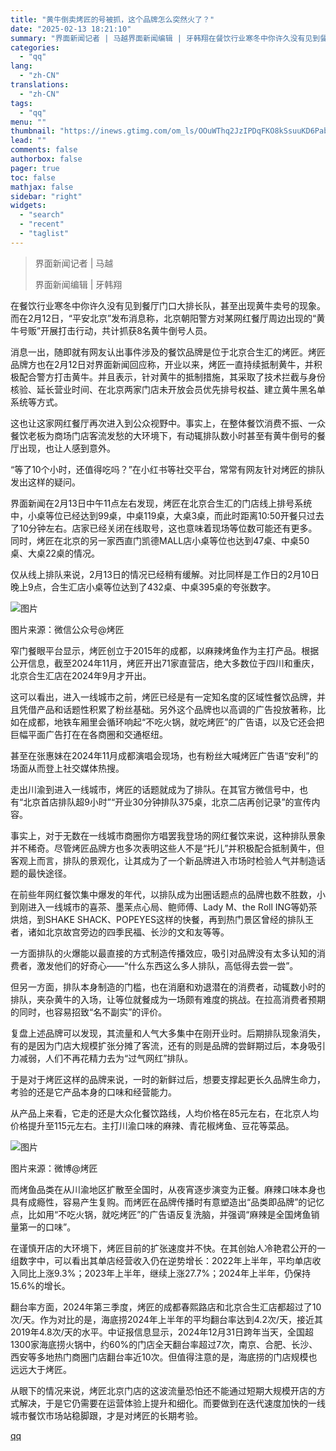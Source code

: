 ```yaml
---
title: "黄牛倒卖烤匠的号被抓，这个品牌怎么突然火了？"
date: "2025-02-13 18:21:10"
summary: "界面新闻记者 | 马越界面新闻编辑 | 牙韩翔在餐饮行业寒冬中你许久没有见到餐厅门口大排长队，甚至出..."
categories:
  - "qq"
lang:
  - "zh-CN"
translations:
  - "zh-CN"
tags:
  - "qq"
menu: ""
thumbnail: "https://inews.gtimg.com/om_ls/OOuWThq2JzIPDqFKO8kSsuuKD6PabnFXF0uE7TDjLLqdgAA_640360/0"
lead: ""
comments: false
authorbox: false
pager: true
toc: false
mathjax: false
sidebar: "right"
widgets:
  - "search"
  - "recent"
  - "taglist"
---
```


> 界面新闻记者 | 马越
> 
> 界面新闻编辑 | 牙韩翔

在餐饮行业寒冬中你许久没有见到餐厅门口大排长队，甚至出现黄牛卖号的现象。而在2月12日，“平安北京”发布消息称，北京朝阳警方对某网红餐厅周边出现的“黄牛号贩”开展打击行动，共计抓获8名黄牛倒号人员。

消息一出，随即就有网友认出事件涉及的餐饮品牌是位于北京合生汇的烤匠。烤匠品牌方也在2月12日对界面新闻回应称，开业以来，烤匠一直持续抵制黄牛，并积极配合警方打击黄牛。并且表示，针对黄牛的抵制措施，其采取了技术拦截与身份核验、延长营业时间、在北京两家门店未开放会员优先排号权益、建立黄牛黑名单系统等方式。

这也让这家网红餐厅再次进入到公众视野中。事实上，在整体餐饮消费不振、一众餐饮老板为商场门店客流发愁的大环境下，有动辄排队数小时甚至有黄牛倒号的餐厅出现，也让人感到意外。

“等了10个小时，还值得吃吗？”在小红书等社交平台，常常有网友针对烤匠的排队发出这样的疑问。

界面新闻在2月13日中午11点左右发现，烤匠在北京合生汇的门店线上排号系统中，小桌等位已经达到99桌，中桌119桌，大桌3桌，而此时距离10:50开餐只过去了10分钟左右。店家已经关闭在线取号，这也意味着现场等位数可能还有更多。同时，烤匠在北京的另一家西直门凯德MALL店小桌等位也达到47桌、中桌50桌、大桌22桌的情况。

仅从线上排队来说，2月13日的情况已经稍有缓解。对比同样是工作日的2月10日晚上9点，合生汇店小桌等位达到了432桌、中桌395桌的夸张数字。

![图片](https://inews.gtimg.com/om_bt/ONJ31KNqpFwBMv6Rrlr7EeJm_eORGwNB9MLtAcPjkZX_QAA/641)

图片来源：微信公众号@烤匠

窄门餐眼平台显示，烤匠创立于2015年的成都，以麻辣烤鱼作为主打产品。根据公开信息，截至2024年11月，烤匠开出71家直营店，绝大多数位于四川和重庆，北京合生汇店在2024年9月才开出。

这可以看出，进入一线城市之前，烤匠已经是有一定知名度的区域性餐饮品牌，并且凭借产品和话题性积累了粉丝基础。另外这个品牌也以高调的广告投放著称，比如在成都，地铁车厢里会循环响起“不吃火锅，就吃烤匠”的广告语，以及它还会把巨幅平面广告打在在各商圈和交通枢纽。

甚至在张惠妹在2024年11月成都演唱会现场，也有粉丝大喊烤匠广告语“安利”的场面从而登上社交媒体热搜。

走出川渝到进入一线城市，烤匠的话题就成为了排队。在其官方微信号中，也有“北京首店排队超9小时”“开业30分钟排队375桌，北京二店再创记录”的宣传内容。

事实上，对于无数在一线城市商圈你方唱罢我登场的网红餐饮来说，这种排队景象并不稀奇。尽管烤匠品牌方也多次表明这些人不是“托儿”并积极配合抵制黄牛，但客观上而言，排队的景观化，让其成为了一个新品牌进入市场时检验人气并制造话题的最快途径。

在前些年网红餐饮集中爆发的年代，以排队成为出圈话题点的品牌也数不胜数，小到刚进入一线城市的喜茶、墨茉点心局、鲍师傅、Lady M、the Roll ING等奶茶烘焙，到SHAKE SHACK、POPEYES这样的快餐，再到热门景区曾经的排队王者，诸如北京故宫旁边的四季民福、长沙的文和友等等。

一方面排队的火爆能以最直接的方式制造传播效应，吸引对品牌没有太多认知的消费者，激发他们的好奇心——“什么东西这么多人排队，高低得去尝一尝”。

但另一方面，排队本身制造的门槛，也在消磨和劝退潜在的消费者，动辄数小时的排队，夹杂黄牛的入场，让等位就餐成为一场颇有难度的挑战。在拉高消费者预期的同时，也容易招致“名不副实”的评价。

复盘上述品牌可以发现，其流量和人气大多集中在刚开业时。后期排队现象消失，有的是因为门店大规模扩张分摊了客流，还有的则是品牌的尝鲜期过后，本身吸引力减弱，人们不再花精力去为“过气网红”排队。

于是对于烤匠这样的品牌来说，一时的新鲜过后，想要支撑起更长久品牌生命力，考验的还是它产品本身的口味和经营能力。

从产品上来看，它走的还是大众化餐饮路线，人均价格在85元左右，在北京人均价格提升至115元左右。主打川渝口味的麻辣、青花椒烤鱼、豆花等菜品。

![图片](https://inews.gtimg.com/om_bt/O7qaOKeqH3XfBz1lR4ccNuCPA5E2ZJ-qu8TH8SpTa5IesAA/641)

图片来源：微博@烤匠

而烤鱼品类在从川渝地区扩散至全国时，从夜宵逐步演变为正餐。麻辣口味本身也具有成瘾性，容易产生复购。而烤匠在品牌传播时有意塑造出“品类即品牌”的记忆点，比如用“不吃火锅，就吃烤匠”的广告语反复洗脑，并强调“麻辣是全国烤鱼销量第一的口味”。

在谨慎开店的大环境下，烤匠目前的扩张速度并不快。在其创始人冷艳君公开的一组数字中，可以看出其单店经营收入仍在逆势增长：2022年上半年，平均单店收入同比上涨9.3%；2023年上半年，继续上涨27.7%；2024年上半年，仍保持15.6%的增长。

翻台率方面，2024年第三季度，烤匠的成都春熙路店和北京合生汇店都超过了10次/天。作为对比的是，海底捞2024年上半年的平均翻台率达到4.2次/天，接近其2019年4.8次/天的水平。中证报信息显示，2024年12月31日跨年当天，全国超1300家海底捞火锅中，约60%的门店全天翻台率超过7次，南京、合肥、长沙、西安等多地热门商圈门店翻台率近10次。但值得注意的是，海底捞的门店规模也远远大于烤匠。

从眼下的情况来说，烤匠北京门店的这波流量恐怕还不能通过短期大规模开店的方式解决，于是它仍需要在运营体验上提升和细化。而要做到在迭代速度加快的一线城市餐饮市场站稳脚跟，才是对烤匠的长期考验。

[qq](https://new.qq.com/rain/a/20250213A07A5300)
